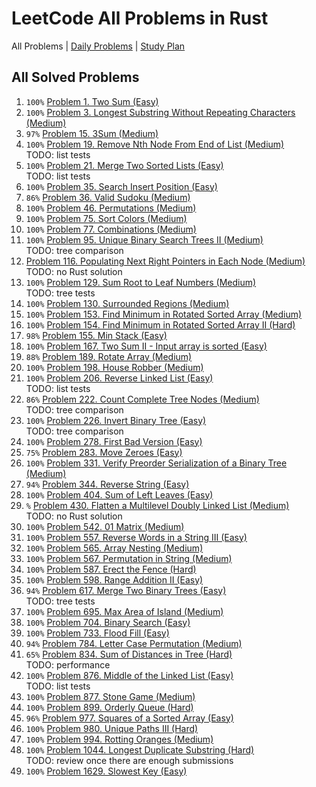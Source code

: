LeetCode All Problems in Rust
=============================

All Problems | [Daily Problems](DAILY.md) | [Study Plan](STUDY_PLAN.md)

All Solved Problems
-------------------

1. `100%` [Problem 1. Two Sum (Easy)](problem_0001/)
2. `100%` [Problem 3. Longest Substring Without Repeating Characters (Medium)](problem_0003/)
3. `97%` [Problem 15. 3Sum (Medium)](problem_0015/)
4. `100%` [Problem 19. Remove Nth Node From End of List (Medium)](problem_0019/) \
    TODO: list tests
5. `100%` [Problem 21. Merge Two Sorted Lists (Easy)](problem_0021/) \
    TODO: list tests
6. `100%` [Problem 35. Search Insert Position (Easy)](problem_0035/)
7. `86%` [Problem 36. Valid Sudoku (Medium)](problem_0036/)
8. `100%` [Problem 46. Permutations (Medium)](problem_0046/)
9. `100%` [Problem 75. Sort Colors (Medium)](problem_0075/)
10. `100%` [Problem 77. Combinations (Medium)](problem_0077/)
11. `100%` [Problem 95. Unique Binary Search Trees II (Medium)](problem_0095/) \
    TODO: tree comparison
12. [Problem 116. Populating Next Right Pointers in Each Node (Medium)](problem_0116/) \
    TODO: no Rust solution
13. `100%` [Problem 129. Sum Root to Leaf Numbers (Medium)](problem_0129/) \
    TODO: tree tests
14. `100%` [Problem 130. Surrounded Regions (Medium)](problem_0130/)
15. `100%` [Problem 153. Find Minimum in Rotated Sorted Array (Medium)](problem_0153/)
16. `100%` [Problem 154. Find Minimum in Rotated Sorted Array II (Hard)](problem_0154/)
17. `98%` [Problem 155. Min Stack (Easy)](problem_0155/)
18. `100%` [Problem 167. Two Sum II - Input array is sorted (Easy)](problem_0167/)
19. `88%` [Problem 189. Rotate Array (Medium)](problem_0189/)
20. `100%` [Problem 198. House Robber (Medium)](problem_0198/)
21. `100%` [Problem 206. Reverse Linked List (Easy)](problem_0206/) \
    TODO: list tests
22. `86%` [Problem 222. Count Complete Tree Nodes (Medium)](problem_0222/) \
    TODO: tree comparison
23. `100%` [Problem 226. Invert Binary Tree (Easy)](problem_0226/) \
    TODO: tree comparison
24. `100%` [Problem 278. First Bad Version (Easy)](problem_0278/)
25. `75%` [Problem 283. Move Zeroes (Easy)](problem_0283/)
26. `100%` [Problem 331. Verify Preorder Serialization of a Binary Tree (Medium)](problem_0331/)
27. `94%` [Problem 344. Reverse String (Easy)](problem_0344/)
28. `100%` [Problem 404. Sum of Left Leaves (Easy)](problem_0404/)
29. `%` [Problem 430. Flatten a Multilevel Doubly Linked List (Medium)](problem_0430/) \
    TODO: no Rust solution
30. `100%` [Problem 542. 01 Matrix (Medium)](problem_0542/)
31. `100%` [Problem 557. Reverse Words in a String III (Easy)](problem_0557/)
32. `100%` [Problem 565. Array Nesting (Medium)](problem_0565/)
33. `100%` [Problem 567. Permutation in String (Medium)](problem_0567/)
34. `100%` [Problem 587. Erect the Fence (Hard)](problem_0587/)
35. `100%` [Problem 598. Range Addition II (Easy)](problem_0598/)
36. `94%` [Problem 617. Merge Two Binary Trees (Easy)](problem_0617/) \
    TODO: tree tests
37. `100%` [Problem 695. Max Area of Island (Medium)](problem_0695/)
38. `100%` [Problem 704. Binary Search (Easy)](problem_0704/)
39. `100%` [Problem 733. Flood Fill (Easy)](problem_0733/)
40. `94%` [Problem 784. Letter Case Permutation (Medium)](problem_0784/)
41. `65%` [Problem 834. Sum of Distances in Tree (Hard)](problem_0834/) \
    TODO: performance
42. `100%` [Problem 876. Middle of the Linked List (Easy)](problem_0876/) \
    TODO: list tests
43. `100%` [Problem 877. Stone Game (Medium)](problem_0877/)
44. `100%` [Problem 899. Orderly Queue (Hard)](problem_0899/)
45. `96%` [Problem 977. Squares of a Sorted Array (Easy)](problem_0977/)
46. `100%` [Problem 980. Unique Paths III (Hard)](problem_0980/)
47. `100%` [Problem 994. Rotting Oranges (Medium)](problem_0994/)
48. `100%` [Problem 1044. Longest Duplicate Substring (Hard)](problem_1044/) \
    TODO: review once there are enough submissions
49. `100%` [Problem 1629. Slowest Key (Easy)](problem_1629/)
